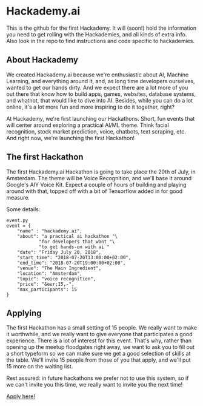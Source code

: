 # Hackademy.ai
This is the github for the first Hackademy. It will (soon!) hold the information you need to get rolling with the Hackademies, and all kinds of extra info. Also look in the repo to find instructions and code specific to hackademies. 

## About Hackademy
We created Hackademy.ai because we're enthusiastic about AI, Machine Learning, and everything around it, and, as long time developers ourselves, wanted to get our hands dirty. And we expect there are a lot more of you out there that know how to build apps, games, websites, database systems, and whatnot, that would like to dive into AI. Besides, while you can do a lot online, it's a lot more fun and more inspiring to do it together, right? 

At Hackademy, we're first launching our Hackathons. Short, fun events that will center around exploring a practical AI/ML theme. Think facial recognition, stock market prediction, voice, chatbots, text scraping, etc. And right now, we're launching the first Hackathon! 

## The first Hackathon
The first Hackademy.ai Hackathon is going to take place the 20th of July, in Amsterdam. The theme will be Voice Recognition, and we'll base it around Google's AIY Voice Kit. Expect a couple of hours of building and playing around with that, topped off with a bit of Tensorflow added in for good measure.  

Some details: 

```
event.py
event = {
	"name" : "hackademy.ai",
	"about": "a practical ai hackathon "\
            "for developers that want "\
            "to get hands-on with ai "
	"date": "Friday July 20, 2018",
	"start_time": "2018-07-20T13:00:00+02:00",
	"end_time": "2018-07-20T19:00:00+02:00",
	"venue": "The Main Ingredient",
	"location": "Amsterdam",
	"topic": "voice recognition",
	"price": "&eur;15,-",
	"max_participants": 15
}
```

## Applying
The first Hackathon has a small setting of 15 people. We really want to make it worthwhile, and we really want to give everyone that participates a good experience. There is a lot of interest for this event. That's why, rather than opening up the meetup floodgates right away, we want to ask you to fill out a short typeform so we can make sure we get a good selection of skills at the table. We'll invite 15 people from those of you that apply, and we'll put 15 more on the waiting list.  

Rest assured: in future hackathons we prefer not to use this system, so if we can't invite you this time, we really want to invite you the next time! 

[Apply here!](https://bit.ly/hackademy_apply)